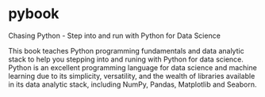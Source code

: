 # pybook

Chasing Python - Step into and run with Python for Data Science

This book teaches Python programming fundamentals and data analytic stack to help you stepping into and runing with Python for data science. Python is an excellent programming language for data science and machine learning due to its simplicity, versatility, and the wealth of libraries available in its data analytic stack, including NumPy, Pandas, Matplotlib and Seaborn.
